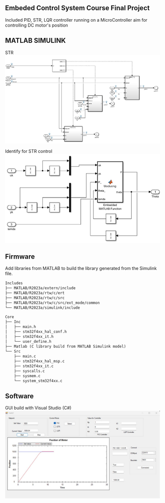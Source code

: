 ## Embeded Control System Course Final Project
Included PID, STR, LQR controller running on a MicroController aim for controlling DC motor's position

## MATLAB SIMULINK

STR 
![str](Resource/img/matlab.jpg)

Identify for STR control
![identify](Resource/img/identify.jpg)


## Firmware

Add libraries from MATLAB to build the library generated from the Simulink file.
```
Includes
├── MATLAB/R2023a/extern/include
├── MATLAB/R2023a/rtw/c/ert
├── MATLAB/R2023a/rtw/c/src
├── MATLAB/R2023a/rtw/c/src/ext_mode/common
└── MATLAB/R2023a/simulink/include
```
```
Core
├── Inc
│   ├── main.h
│   ├── stm32f4xx_hal_conf.h
│   ├── stm32f4xx_it.h
│   └── user_define.h
├── Matlab (C library build from MATLAB Simulink model)
└── Src
    ├── main.c
    ├── stm32f4xx_hal_msp.c
    ├── stm32f4xx_it.c
    ├── syscalls.c
    ├── sysmem.c
    └── system_stm32f4xx.c
```
## Software 
GUI build with Visual Studio (C#)
![gui](Resource/img/gui.jpg)
